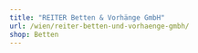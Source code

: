```yaml
---
title: "REITER Betten & Vorhänge GmbH"
url: /wien/reiter-betten-und-vorhaenge-gmbh/
shop: Betten
---
```

